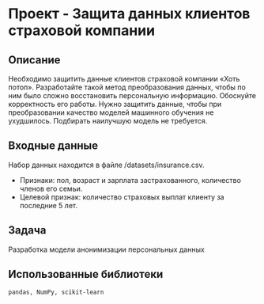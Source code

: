 # Проект - Защита данных клиентов страховой компании
## Описание
Необходимо защитить данные клиентов страховой компании «Хоть потоп». Разработайте такой метод преобразования данных, чтобы по ним было сложно восстановить персональную информацию. Обоснуйте корректность его работы. Нужно защитить данные, чтобы при преобразовании качество моделей машинного обучения не ухудшилось. Подбирать наилучшую модель не требуется.
## Входные данные
Набор данных находится в файле /datasets/insurance.csv.
- Признаки: пол, возраст и зарплата застрахованного, количество членов его семьи.
- Целевой признак: количество страховых выплат клиенту за последние 5 лет.
## Задача
Разработка модели анонимизации персональных данных
## Использованные библиотеки 

``
pandas, NumPy, scikit-learn
``

